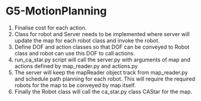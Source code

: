 # G5-MotionPlanning

1. Finalise cost for each action.
2. Class for robot and Server needs to be implemented where server will update the map for each robot class and invoke the robot.
3. Define DOF and action classes so that DOF can be conveyed to Robot class and robot can use this DOF to call actions.
4. run_ca_star.py script will call the server.py with arguments of map and actions defined by map_reader.py and actions.py
5. The server will keep the mapReader object track from map_reader.py and schedule path planning for each robot. This will require the required robots for the map to be conveyed by map itself.
6. Finally the Robot class will call the ca_star.py class CAStar for the map.
